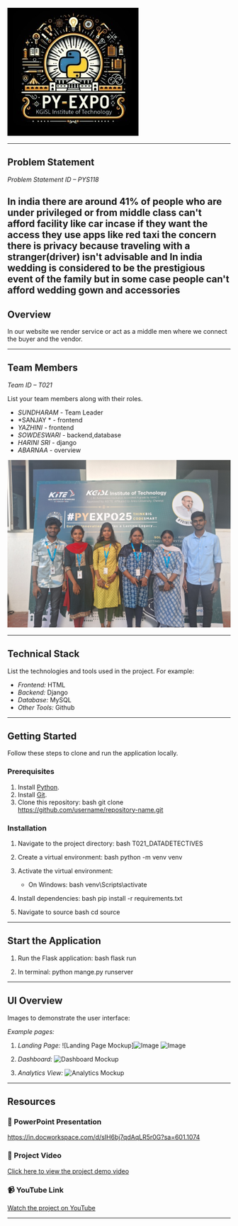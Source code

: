 ![PyExpo Logo](pyexpo-logo.png)

---

## Problem Statement

*Problem Statement ID – PYS118*

In india there are around 41% of people who are under privileged or from middle class can't afford facility like car incase if they want the access they use apps like red taxi the concern there is privacy because traveling with a stranger(driver) isn't advisable and In india wedding is considered to be the prestigious event of the family but in some case people can't afford wedding gown and accessories
---

## Overview

In our website  we render service or  act as a middle men where we connect the buyer and the vendor.

---

## Team Members

*Team ID – T021*

List your team members along with their roles.

- *SUNDHARAM* - Team Leader
- *SANJAY * - frontend
- *YAZHINI* - frontend
- *SOWDESWARI* - backend,database
- *HARINI SRI* - django
- *ABARNAA* - overview

![Team Photo](DATA-DETECTIVES.jpg)

---

## Technical Stack

List the technologies and tools used in the project. For example:

- *Frontend:* HTML
- *Backend:* Django
- *Database:* MySQL
- *Other Tools:* Github
---

## Getting Started

Follow these steps to clone and run the application locally.

### Prerequisites

1. Install [Python](https://www.python.org/downloads/).
2. Install [Git](https://git-scm.com/).
3. Clone this repository:
   bash
   git clone https://github.com/username/repository-name.git
   

### Installation

1. Navigate to the project directory:
   bash
   T021_DATADETECTIVES

   
2. Create a virtual environment:
   bash
   python -m venv venv
   
3. Activate the virtual environment:
   - On Windows:
     bash
     venv\Scripts\activate
     
4. Install dependencies:
   bash
   pip install -r requirements.txt
   
5. Navigate to source
   bash
   cd source
   

---

## Start the Application

1. Run the Flask application:
   bash
   flask run
   
2. In terminal: python mange.py runserver
   

---

## UI Overview

Images to demonstrate the user interface:

*Example pages:*

1. *Landing Page:*
   ![Landing Page Mockup]![Image](https://github.com/user-attachments/assets/5757c914-0992-4856-aa0c-08ddc95cf9df)
   ![Image](https://github.com/user-attachments/assets/c703231b-81e1-460e-bbe6-10ab24e01c16)   
3. *Dashboard:*
   ![Dashboard Mockup](media/DashBoard.png)

4. *Analytics View:*
   ![Analytics Mockup](media/Analytics.png)

---

## Resources

### 📄 PowerPoint Presentation
https://in.docworkspace.com/d/sIH6bj7qdAqLR5r0G?sa=601.1074
### 🎥 Project Video
[Click here to view the project demo video](insert-drive-link-here)

### 📹 YouTube Link
[Watch the project on YouTube](insert-youtube-link-here)

---
